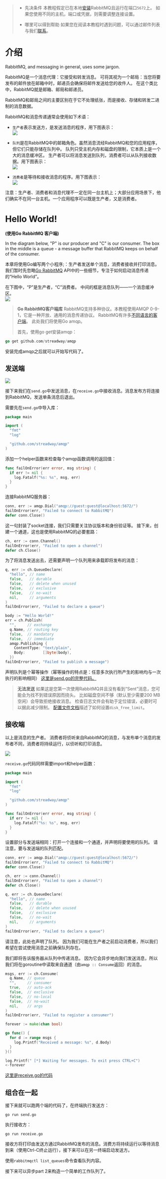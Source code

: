 > - 先决条件
本教程假定已在本地[安装](https://www.rabbitmq.com/download.html)RabbitMQ且运行在端口`5672`上。 如果您使用不同的主机，端口或凭据，则需要调整连接设置。
> 
> - 哪里可以得到帮助
如果您在阅读本教程时遇到问题，可以通过邮件列表与我们[联系](https://groups.google.com/forum/#!forum/rabbitmq-users)。

# 介绍

RabbitMQ, and messaging in general, uses some jargon.

RabbitMQ是一个消息代理：它接受和转发消息。 可将其视为一个邮局：当您将要发布的邮件放在邮箱中时，邮递员会确保将邮件发送给您的收件人。 在这个类比中，RabbitMQ就是邮箱、邮局和邮递员。

RabbitMQ和邮局之间的主要区别在于它不处理纸张，而是接收、存储和转发二进制的消息数据。

RabbitMQ和消息传递通常会使用如下术语：

- `生产者`表示发送方，是发送消息的程序，用下图表示：  
![](1HelloWorld/img01.png)

- `队列`是在RabbitMQ中的邮箱角色。虽然消息流经RabbitMQ和您的应用程序，但它们只能存储在队列中。 队列只受主机内存和磁盘的限制，它本质上是一个大的消息缓冲区。 生产者可以将消息发送到队列，消费者可以从队列接收数据。用下图表示：  
![](1HelloWorld/img02.png)

- `消费者`是等待和接收消息的程序。用下图表示：  
![](1HelloWorld/img03.png)

注意：生产者、消费者和消息代理不一定在同一台主机上；大部分应用场景下，他们确实不在同一台主机。一个应用程序可以既是生产者，又是消费者。

# Hello World!
**(使用Go RabbitMQ 客户端)**

In the diagram below, "P" is our producer and "C" is our consumer. The box in the middle is a queue - a message buffer that RabbitMQ keeps on behalf of the consumer.

本章将使用Go编写两个小程序;：生产者发送单个消息，消费者接收并打印消息。 我们暂时先忽略[Go RabbitMQ](http://godoc.org/github.com/streadway/amqp) API中的一些细节，专注于如何启动消息传递的“Hello World”。

在下图中，“P”是生产者，“C”消费者。 中间的框是消息队列——一个消息缓冲区。  
![](1HelloWorld/img04.png)

> **Go RabbitMQ客户端库**
RabbitMQ支持多种协议。本教程使用AMQP 0-9-1，它是一种开放、通用的消息传递协议。 RabbitMQ有许多[不同语言的客户端](http://rabbitmq.com/devtools.html)。 此处我们将使用Go amqp。
> 
> 首先，使用go get安装amqp：
  ``` go
  go get github.com/streadway/amqp
  ```

安装完成amqp之后就可以开始写代码了。

## 发送端

![](1HelloWorld/img05.png)

接下来我们在`send.go`中发送消息，在`receive.go`中接收消息。消息发布方将连接到RabbitMQ，发送单条消息后退出。

需要先在`send.go`中导入库：
``` go
package main

import (
  "fmt"
  "log"

  "github.com/streadway/amqp"
)
```
添加一个helper函数来检查每个amqp函数调用的返回值：
``` go
func failOnError(err error, msg string) {
  if err != nil {
    log.Fatalf("%s: %s", msg, err)
  }
}
```
连接RabbitMQ服务器：
``` go
conn, err := amqp.Dial("amqp://guest:guest@localhost:5672/")
failOnError(err, "Failed to connect to RabbitMQ")
defer conn.Close()
```

这一句封装了socket连接，我们只需要关注协议版本和身份验证等。 接下来，创建一个通道，这也是使用RabbitMQ的必要套路：
``` go
ch, err := conn.Channel()
failOnError(err, "Failed to open a channel")
defer ch.Close()
```

为了将消息发送出去，还需要声明一个队列用来承载即将发布的消息：
``` go
q, err := ch.QueueDeclare(
  "hello", // name
  false,   // durable
  false,   // delete when unused
  false,   // exclusive
  false,   // no-wait
  nil,     // arguments
)
failOnError(err, "Failed to declare a queue")

body := "Hello World!"
err = ch.Publish(
  "",     // exchange
  q.Name, // routing key
  false,  // mandatory
  false,  // immediate
  amqp.Publishing {
    ContentType: "text/plain",
    Body:        []byte(body),
  })
failOnError(err, "Failed to publish a message")
```
声明队列是个幂等操作（幂等操作的特点是：任意多次执行所产生的影响均与一次执行的影响相同）
[这里是send.go的完整代码。](https://github.com/rabbitmq/rabbitmq-tutorials/blob/master/go/send.go)

> **无法发送**
如果这是您第一次使用RabbitMQ并且没有看到“Sent”消息，您可能会为找不到错误原因而挠头。 比如磁盘空间不够（默认至少需要200 MB空闲）会导致拒绝接收消息。 检查日志文件会有助于定位错误，必要时可以据此减少限制。 [配置文件文档](http://www.rabbitmq.com/configure.html#config-items)描述了如何设置`disk_free_limit`。

## 接收端

以上是消息的生产者。 消费者将侦听来自RabbitMQ的消息，与发布单个消息的发布者不同，消费者将持续运行，以侦听和打印消息。  

![](1HelloWorld/img06.png)

`receive.go`代码同样需要import和helper函数：
``` go
package main

import (
  "fmt"
  "log"

  "github.com/streadway/amqp"
)

func failOnError(err error, msg string) {
  if err != nil {
    log.Fatalf("%s: %s", msg, err)
  }
}
```
设置部分与发送端相同：打开一个连接和一个通道，并声明将要使用的队列。 请注意，要与发送端的队列匹配。
``` go
conn, err := amqp.Dial("amqp://guest:guest@localhost:5672/")
failOnError(err, "Failed to connect to RabbitMQ")
defer conn.Close()

ch, err := conn.Channel()
failOnError(err, "Failed to open a channel")
defer ch.Close()

q, err := ch.QueueDeclare(
  "hello", // name
  false,   // durable
  false,   // delete when usused
  false,   // exclusive
  false,   // no-wait
  nil,     // arguments
)
failOnError(err, "Failed to declare a queue")
```

请注意，此处也声明了队列。 因为我们可能在生产者之前启动消费者，所以我们希望在尝试使用消息之前确保队列存在。

我们即将告诉服务器从队列中传递消息。 因为它会异步地向我们发送消息，所以我们将在goroutine中读取来自通道（由`amqp :: Consume`返回）的消息。

``` go
msgs, err := ch.Consume(
  q.Name, // queue
  "",     // consumer
  true,   // auto-ack
  false,  // exclusive
  false,  // no-local
  false,  // no-wait
  nil,    // args
)
failOnError(err, "Failed to register a consumer")

forever := make(chan bool)

go func() {
  for d := range msgs {
    log.Printf("Received a message: %s", d.Body)
  }
}()

log.Printf(" [*] Waiting for messages. To exit press CTRL+C")
<-forever
```
[这里是receive.go的代码](https://github.com/rabbitmq/rabbitmq-tutorials/blob/master/go/receive.go)

## 组合在一起
接下来就可以跑两个端的代码了，在终端执行发送方：
``` shell
go run send.go
```
执行接收方：
``` shell
go run receive.go
```

接收方将打印由发送方通过RabbitMQ发布的消息。消费方将持续运行以等待消息到来（使用Ctrl-C终止运行），接下来可以在另一终端启动发送方。

使用`rabbitmqctl list_queues`命令查看队列内容。

接下来可以异步part 2来构造一个简单的工作队列了。